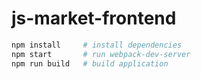 # js-market-frontend


``` bash
npm install     # install dependencies
npm start       # run webpack-dev-server
npm run build   # build application
```